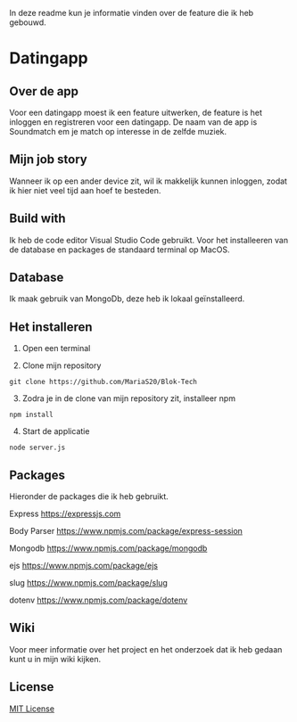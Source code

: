 In deze readme kun je informatie vinden over de feature die ik heb gebouwd.

# Datingapp

## Over de app
Voor een datingapp moest ik een feature uitwerken, de feature is het inloggen en registreren voor een datingapp. De naam van de app is Soundmatch em je match op interesse in de zelfde muziek.  

## Mijn job story
Wanneer ik op een ander device zit, wil ik makkelijk kunnen inloggen, zodat ik hier niet veel tijd aan hoef te besteden.

## Build with
Ik heb de code editor Visual Studio Code gebruikt. Voor het installeeren van de database en packages de standaard terminal op MacOS.

## Database
Ik maak gebruik van MongoDb, deze heb ik lokaal geïnstalleerd. 

## Het installeren 

1. Open een terminal

2. Clone mijn repository 
```
git clone https://github.com/MariaS20/Blok-Tech 
```

3. Zodra je in de clone van mijn repository zit, installeer npm 
```
npm install
```

4. Start de applicatie
```
node server.js
```

## Packages
Hieronder de packages die ik heb gebruikt.

Express     https://expressjs.com

Body Parser https://www.npmjs.com/package/express-session

Mongodb     https://www.npmjs.com/package/mongodb

ejs         https://www.npmjs.com/package/ejs

slug        https://www.npmjs.com/package/slug

dotenv      https://www.npmjs.com/package/dotenv

## Wiki
Voor meer informatie over het project en het onderzoek dat ik heb gedaan kunt u in mijn wiki kijken. 


## License

[MIT License](https://github.com/MariaS20/Blok-Tech/blob/master/LICENSE.md)
